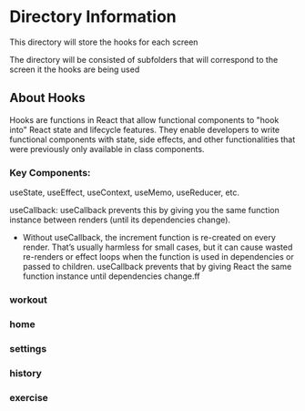# Directory Information

This directory will store the hooks for each screen

The directory will be consisted of subfolders that will correspond to the screen it the hooks are being used

## About Hooks

Hooks are functions in React that allow functional components to "hook into" React state and lifecycle features. 
They enable developers to write functional components with state, side effects, and other functionalities that were previously only available in class components.

### Key Components:
useState, useEffect, useContext, useMemo, useReducer, etc.

useCallback: useCallback prevents this by giving you the same function instance between renders (until its dependencies change).
- Without useCallback, the increment function is re-created on every render. That’s usually harmless for small cases, but it can cause wasted re-renders or effect loops when the function is used in dependencies or passed to children. useCallback prevents that by giving React the same function instance until dependencies change.ff


### workout

### home

### settings

### history

### exercise